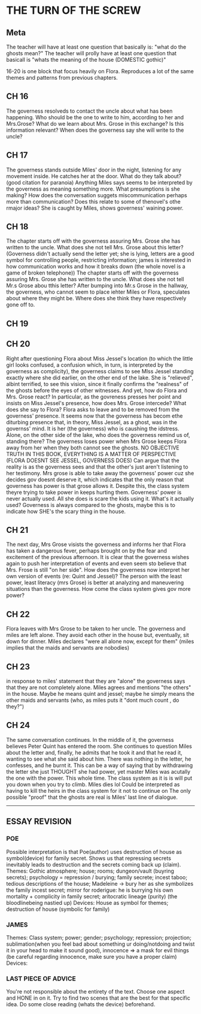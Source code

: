 # THE TURN OF THE SCREW

## Meta
The teacher will have at least one question that basically is: "what do the ghosts mean?"
The teacher will prolly have at least one question that basicall is "whats the meaning of the house (DOMESTIC gothic)"

16-20 is one block that focus heavily on Flora. Reproduces a lot of the same themes and patterns from previous chapters.

## CH 16
The governess resolveds to contact the uncle about what has been happening. Who should be the one to write to him, according to her and Mrs.Grose?
What do we learn about Mrs. Grose in this exchange? Is this information relevant?
When does the governess say she will write to the uncle?
## CH 17
The governess stands outside Miles' door in the night, listening for any movement inside. He catches her at the door. What do they talk about? (good citation for paranoia)
Anything Miles says seems to be interpreted by the governess as meaning something more. What presumptions is she making?
How does the conversation suggets miscommunication perhaps more than communication? Does this relate to some of thenovel's othe rmajor ideas?
She is caught by Miles, shows governess' waining power.
## CH 18
The chapter starts off with the governess assuring Mrs. Grose she has written to the uncle. What does she not tell Mrs. Grose about this letter? (Governess didn't actually send the letter yet; she is lying, letters are a good symbol for controlling people, restricting information; james is interested in how communication works and how it breaks down (the whole novel is a game of broken telephone))
The chapter starts off with the governess assuring Mrs. Grose she has written to the uncle. What does she not tell Mr.s Grose abou tthis letter?
After bumping into Mr.s Grose in the hallway, the governess, who cannot seem to place iehter Miles or Flora, speculates about where they might be. Where does she think they have respectively gone off to.
## CH 19
## CH 20
Right after questioning Flora about Miss Jessel's location (to which the little girl looks confused, a confusion which, in turn, is interpreted by the governess  as complicity), the governess claims to see MIss Jessel standing exactly where she did earlier, on the other end of the lake. She is "relieved", albint terrified, to see this vision, since it finally confirms the "realness" of the ghosts before the eyes of other witnesses. And yet, how do Flora and Mrs. Grose react?
In particular, as the govreness presses her point and insists on Miss Jessel's presence,  how does Mrs. Grose intercede? What does she say to Flora?
Flora asks to leave and to be removed from the governess' presence. It seems now that the governess has becom ethe diturbing presence that, in theory, Miss Jessel, as a ghost, was in the governss' mind. It is her (the governess) who is caushing the idstress. Alone, on the other side of the lake, who does the governess remind us of, standing there?
The governess loses power when Mrs Grose keeps Flora away from her when they both cannot see the ghosts.
NO OBJECTIVE TRUTH IN THIS BOOK,  EVERYTHING IS A MATTER OF PERSPECTIVE (FLORA DOESNT SEE JESSEL, GOVERNESS DOES)
Can argue that the reality is as the governess sees and that the other's just aren't listening to her testimony.
Mrs grose is able to take away the governess' power cuz she decides gov doesnt deserve it, which indicates that the only reason that governess has power is that grose allows it. Despite this, the class system theyre trying to take power in keeps hurting them.
Governess' power is never actually used. All she does is scare the kids using it. What's it actually used?
Governess is always compared to the ghosts, maybe this is to indicate how SHE's the scary thing in the house.
## CH 21
The next day, Mrs Grose visists the governess and informs her that Flora has taken a dangerous fever, perhaps brought on by the fear and excitement of the previous afternoon. It is clear that the governess wishes again to push her interpretation of events and even seem sto believe that Mrs. Frose is still "on her side".
How does the governess now interpret her own version of events (re: Quint and Jessel)?
The person with the least power, least literacy (mrs Grose) is better at analyzing and maneuvering situations than the governess. How come the class system gives gov more power?
## CH 22
Flora leaves with Mrs Grose to be taken to her uncle.
The governess and miles are left alone. They avoid each other in the house but, eventually, sit down for dinner. Miles declares "were all alone now, except for them" (miles implies that the maids and servants are nobodies)
## CH 23
in response to miles' statement that they are "alone" the governess says that they are not completely alone. Miles agrees and mentions "the others" in the house. Maybe he means quint and jessel; maybe he simply means the other maids and servants (who, as miles puts it "dont much count , do they?")
## CH 24
The same conversation continues. In the middle of it, the governess believes Peter Quint has entered the room. She continues to question Miles about the letter and, finally, he admits that he took it and that he read it, wanting to see what she said about him. There was nothing in the letter, he confesses, and he burnt it.
This can be a way of saying that by withdrawing the letter she just THOUGHT she had power, yet master Miles was acutally the one with the power. This whole time. The class system as it is is will put you down when you try to climb.
Miles dies lol
Could be interpreted as having to kill the heirs in the class system for it not to continue on
The only possible "proof" that the ghosts are real is Miles' last line of dialogue.

-----------------------------------------------------------------------

## ESSAY REVISION

### POE
Possible interpretation is that Poe(author) uses destruction of house as symbol(device) for family secret. Shows us that repressing secrets inevitably leads to destruction and the secrets coming back up (claim).
Themes: Gothic atmosphere; house; rooms; dungeon/vault (buyring secrets); psychology = repression / burying; family secrete; incest taboo; tedious descriptions of the house; Madeleine -> bury her as she symbolizes the family incest secret; mirror for roderigue: he is burrying his own mortality + complicity in family secret; aritocratic lineage (purity) (the bloodlinebeing nastied up)
Devices: House as symbol for themes; destruction of house (symbolic for family)

### JAMES
Themes: Class system; power; gender; psychology; repression; projection; sublimation(when you feel bad about something ur doing/notdoing and twist it in your head to make it sound good), innocence => a mask for evil things (be careful regarding innocence, make sure you have a proper claim)
Devices:

### LAST PIECE OF ADVICE
You're not responsible about the entirety of the text. Choose one aspect and HONE in on it. Try to find two scenes that are the best for that specific idea. Do some close reading (whats the device) beforehand.
